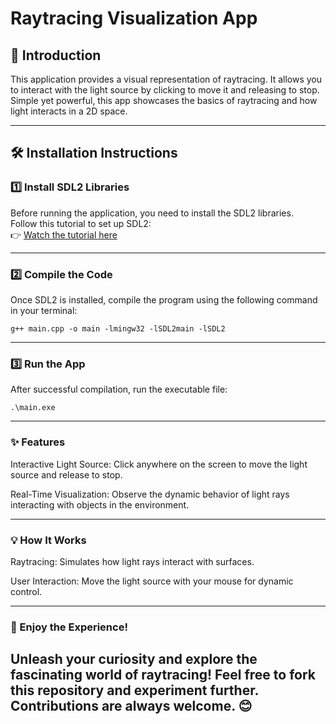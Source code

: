 # Raytracing Visualization App

## 🚀 Introduction
This application provides a visual representation of raytracing. It allows you to interact with the light source by clicking to move it and releasing to stop. Simple yet powerful, this app showcases the basics of raytracing and how light interacts in a 2D space.

---

## 🛠️ Installation Instructions

### 1️⃣ Install SDL2 Libraries
Before running the application, you need to install the SDL2 libraries.  
Follow this tutorial to set up SDL2:  
👉 [Watch the tutorial here](https://youtu.be/QM4WW8hcsPU?si=qR14jw4-sPIr2lWU)

---

### 2️⃣ Compile the Code
Once SDL2 is installed, compile the program using the following command in your terminal:



    g++ main.cpp -o main -lmingw32 -lSDL2main -lSDL2
___
### 3️⃣ Run the App
After successful compilation, run the executable file:


    .\main.exe
___
### ✨ Features
Interactive Light Source:
Click anywhere on the screen to move the light source and release to stop.

Real-Time Visualization:
Observe the dynamic behavior of light rays interacting with objects in the environment.

___
### 💡 How It Works
Raytracing:
Simulates how light rays interact with surfaces.

User Interaction:
Move the light source with your mouse for dynamic control.
___
### 🎉 Enjoy the Experience!
Unleash your curiosity and explore the fascinating world of raytracing!
Feel free to fork this repository and experiment further. Contributions are always welcome. 😊
---
